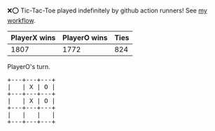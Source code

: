 :x::o: Tic-Tac-Toe played indefinitely by github action runners! See [my workflow](.github/workflows/play.yaml).

|PlayerX wins|PlayerO wins|Ties|
|-|-|-|
|1807|1772|824|

PlayerO's turn.

<pre>
+---+---+---+
|   | X | O |
+---+---+---+
|   | X | O |
+---+---+---+
|   |   |   |
+---+---+---+
</pre>